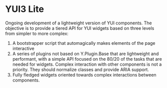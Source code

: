 YUI3 Lite
=========

Ongoing development of a lightweight version of YUI components. The objective
is to provide a tiered API for YUI widgets based on three levels from simpler
to more complex:

  1. A bootstrapper script that automagically makes elements of the page
     interactive
  2. A series of plugins not based on Y.Plugin.Base that are lightweight and
     performant, with a simple API focused on the 80/20 of the tasks that
     are needed for widgets. Complex interaction with other components is not a
     priority. They should normalize classes and provide ARIA support.
  3. Fully fledged widgets oriented towards complex interactions between
     components.